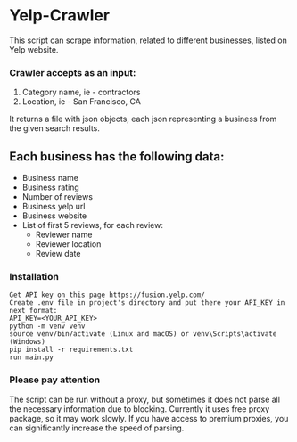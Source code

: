 # Yelp-Crawler

This script can scrape information, related to different businesses, listed on Yelp website.

### Crawler accepts as an input:

1. Category name, ie - contractors
2. Location, ie - San Francisco, CA

It returns a file with json objects, each json representing a business from the
given search results.

## Each business has the following data:

- Business name
- Business rating
- Number of reviews
- Business yelp url
- Business website
- List of first 5 reviews, for each review:
    * Reviewer name
    * Reviewer location
    * Review date

### Installation
```shell
Get API key on this page https://fusion.yelp.com/
Create .env file in project's directory and put there your API_KEY in next format:
API_KEY=<YOUR_API_KEY>
python -m venv venv
source venv/bin/activate (Linux and macOS) or venv\Scripts\activate (Windows)
pip install -r requirements.txt
run main.py
```

### Please pay attention

The script can be run without a proxy, but sometimes it does not parse all the necessary information due to blocking.
Currently it uses free proxy package, so it may work slowly. If you have access to premium proxies, you can significantly increase the speed of parsing.
